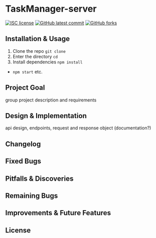# TaskManager-server

<!-- badges -->
[![ISC license](https://img.shields.io/badge/License-ISC-blue.svg)](https://www.isc.org/licenses/)
[![GitHub latest commit](https://img.shields.io/github/last-commit/Ultra-Instinct-js/TaskManager-server.svg)](https://github.com/Ultra-Instinct-js/TaskManager-server/commit/)
[![GitHub forks](https://img.shields.io/github/forks/Ultra-Instinct-js/TaskManager-server.svg)](https://github.com/Ultra-Instinct-js/TaskManager-server)

## Installation & Usage

1. Clone the repo `git clone `
2. Enter the directory `cd `
3. Install dependencies `npm install`
   
* `npm start` etc.

## Project Goal

group project description and requirements

## Design & Implementation

api design, endpoints, request and response object (documentation?)

## Changelog



## Fixed Bugs



## Pitfalls & Discoveries



## Remaining Bugs



## Improvements & Future Features



## License


